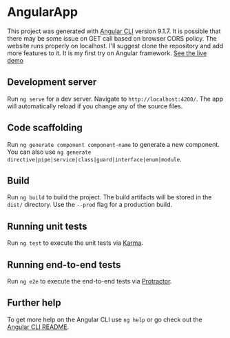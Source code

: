 # AngularApp

This project was generated with [Angular CLI](https://github.com/angular/angular-cli) version 9.1.7.
It is possible that there may be some issue on GET call based on browser CORS policy. The website runs properly on localhost. I'll suggest clone the repository and add more features to it. It is my first try on Angular framework.
[See the live demo](https://rahulkumar-das.github.io/angularDemoWebsite/)

## Development server

Run `ng serve` for a dev server. Navigate to `http://localhost:4200/`. The app will automatically reload if you change any of the source files.

## Code scaffolding

Run `ng generate component component-name` to generate a new component. You can also use `ng generate directive|pipe|service|class|guard|interface|enum|module`.

## Build

Run `ng build` to build the project. The build artifacts will be stored in the `dist/` directory. Use the `--prod` flag for a production build.

## Running unit tests

Run `ng test` to execute the unit tests via [Karma](https://karma-runner.github.io).

## Running end-to-end tests

Run `ng e2e` to execute the end-to-end tests via [Protractor](http://www.protractortest.org/).

## Further help

To get more help on the Angular CLI use `ng help` or go check out the [Angular CLI README](https://github.com/angular/angular-cli/blob/master/README.md).

